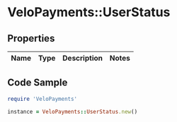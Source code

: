 # VeloPayments::UserStatus

## Properties

Name | Type | Description | Notes
------------ | ------------- | ------------- | -------------

## Code Sample

```ruby
require 'VeloPayments'

instance = VeloPayments::UserStatus.new()
```


